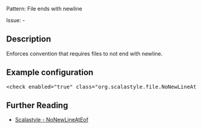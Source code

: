 Pattern: File ends with newline

Issue: -

## Description

Enforces convention that requires files to not end with newline.

## Example configuration
<pre>&lt;check enabled=&quot;true&quot; class=&quot;org.scalastyle.file.NoNewLineAtEofChecker&quot; level=&quot;warning&quot;/&gt;</pre>
<a name="org_scalastyle_file_RegexChecker" />

## Further Reading

* [Scalastyle - NoNewLineAtEof](http://www.scalastyle.org/rules-1.0.0.html#org_scalastyle_file_NoNewLineAtEofChecker)